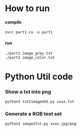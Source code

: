 # How to run
#### compile 
    nvcc part1.cu -o part1
#### run 
    ./part1 image_grey.txt
    ./part2 image_color.txt

# Python Util code

### Show a txt into png
    python3 txt2imageXXX.py xxxx.txt
### Generate a RGB test set
    python3 image2txt.py xxxx.jpg/png
